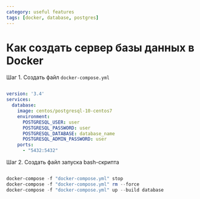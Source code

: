 ```yaml
---
category: useful features
tags: [docker, database, postgres]
---
```


# Как создать сервер базы данных в Docker

Шаг 1. Создать файл `docker-compose.yml`

```yml

version: '3.4'
services:
  database:
    image: centos/postgresql-10-centos7
    environment:
      POSTGRESQL_USER: user
      POSTGRESQL_PASSWORD: user
      POSTGRESQL_DATABASE: database_name
      POSTGRESQL_ADMIN_PASSWORD: user
    ports:
      - "5432:5432"

```

Шаг 2. Создать файл запуска bash-скрипта

```powershell

docker-compose -f "docker-compose.yml" stop
docker-compose -f "docker-compose.yml" rm --force
docker-compose -f "docker-compose.yml" up --build database

```
